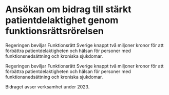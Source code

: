 # Ansökan om bidrag till stärkt patientdelaktighet genom funktionsrättsrörelsen

Regeringen beviljar Funktionsrätt Sverige knappt två miljoner kronor för att förbättra patientdelaktigheten och hälsan för personer med funktionsnedsättning och kroniska sjukdomar.

Regeringen beviljar Funktionsrätt Sverige knappt två miljoner kronor för att förbättra patientdelaktigheten och hälsan för personer med funktionsnedsättning och kroniska sjukdomar.

Bidraget avser verksamhet under 2023.
